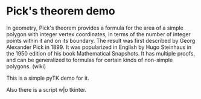 # Pick's theorem demo

In geometry, Pick's theorem provides a formula for the area of a simple polygon with integer vertex coordinates, in terms of the number of integer points within it and on its boundary. The result was first described by Georg Alexander Pick in 1899. It was popularized in English by Hugo Steinhaus in the 1950 edition of his book Mathematical Snapshots. It has multiple proofs, and can be generalized to formulas for certain kinds of non-simple polygons. (wiki)

This is a simple pyTK demo for it.

Also there is a script w|o tkinter.
